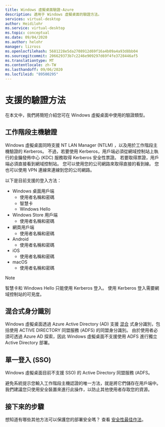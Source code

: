 ```yaml
---
title: Windows 虛擬桌面驗證-Azure
description: 適用于 Windows 虛擬桌面的驗證方法。
services: virtual-desktop
author: Heidilohr
ms.service: virtual-desktop
ms.topic: conceptual
ms.date: 09/04/2020
ms.author: helohr
manager: lizross
ms.openlocfilehash: 5681228e5da2708912d69f16a4b09a4a93d8bb04
ms.sourcegitcommit: 206629373b7c2246e909297d69f4fe3728446af5
ms.translationtype: MT
ms.contentlocale: zh-TW
ms.lasthandoff: 09/06/2020
ms.locfileid: "89500295"
---
```

# <a name="supported-authentication-methods"></a>支援的驗證方法

在本文中，我們將簡短介紹您可在 Windows 虛擬桌面中使用的驗證類型。

## <a name="session-host-authentication"></a>工作階段主機驗證

Windows 虛擬桌面同時支援 NT LAN Manager (NTLM) ，以及用於工作階段主機驗證的 Kerberos。 不過，若要使用 Kerberos，用戶端必須從網域控制站上執行的金鑰發佈中心 (KDC) 服務取得 Kerberos 安全性票證。 若要取得票證，用戶端必須直接看到網域控制站。 您可以使用您的公司網路來取得直接的看到線。 您也可以使用 VPN 連線來連線到您的公司網路。

以下是目前支援的登入方法：

- Windows 桌面用戶端
    - 使用者名稱和密碼
    - 智慧卡
    - Windows Hello
- Windows Store 用戶端
    - 使用者名稱和密碼
- 網頁用戶端
    - 使用者名稱和密碼
- Android
    - 使用者名稱和密碼
- iOS
    - 使用者名稱和密碼
- macOS
    - 使用者名稱和密碼

>[!NOTE]
>智慧卡和 Windows Hello 只能使用 Kerberos 登入。 使用 Kerberos 登入需要網域控制站的可見度。

## <a name="hybrid-identity"></a>混合式身分識別

Windows 虛擬桌面透過 Azure Active Directory (AD) 支援 [混合](../active-directory/hybrid/whatis-hybrid-identity.md) 式身分識別，包括使用 ACTIVE DIRECTORY 同盟服務 (ADFS) 的同盟身分識別。 由於使用者必須可透過 Azure AD 探索，因此 Windows 虛擬桌面不支援使用 ADFS 進行獨立 Active Directory 部署。

## <a name="single-sign-on-sso"></a>單一登入 (SSO) 

Windows 虛擬桌面目前不支援 SSO) 的 Active Directory 同盟服務 (ADFS。

避免系統提示您輸入工作階段主機認證的唯一方法，就是將它們儲存在用戶端中。 我們建議您只使用安全裝置來進行此操作，以防止其他使用者存取您的資源。

## <a name="next-steps"></a>接下來的步驟

想知道有哪些其他方法可以保護您的部署安全嗎？ 查看 [安全性最佳作法](security-guide.md)。
